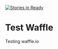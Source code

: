 
[![Stories in Ready](https://badge.waffle.io/5amfung/test-waffle.svg?label=ready&title=Ready)](http://waffle.io/5amfung/test-waffle)

# Test Waffle

Testing waffle.io

